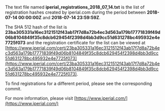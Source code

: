 The text file named **iperial_registrations_2018_07_14.txt** is the list of registration hashes created by iperial.com during the period between **2018-07-14 00:00:00Z** and **2018-07-14 23:59:59Z**.

The SHA 512 hash of the list is **23ba305331a16ec3121512f43ab17f7d8a72b4ec3d563a179b17771839f49d06b8104849f35c8dcb629454f2398d4bb3d9cc51d631278bc495932e4e7725f073** and the registration certificate for the list can be viewed at [https://www.iperial.com/cert/23ba305331a16ec3121512f43ab17f7d8a72b4ec3d563a179b17771839f49d06b8104849f35c8dcb629454f2398d4bb3d9cc51d631278bc495932e4e7725f073](https://www.iperial.com/cert/23ba305331a16ec3121512f43ab17f7d8a72b4ec3d563a179b17771839f49d06b8104849f35c8dcb629454f2398d4bb3d9cc51d631278bc495932e4e7725f073).

To find registrations for a different period, please see the corresponding commit.

For more information, please visit [https://www.iperial.com/](https://www.iperial.com/)
